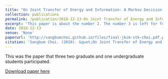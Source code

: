 ```yaml
---
title: "On Joint Transfer of Energy and Information: A Markov Decision Problem Formulation"
collection: publications
permalink: /publication/2018-12-13-On Joint Transfer of Energy and Information A Markov Decision Problem Formulation
excerpt: 'This paper is about the number 2. The number 3 is left for future work.'
date: 2018-12-13
venue: 'None'
paperurl: 'http://sangbumchoi.github.io/files/final-jkim-stk-choi.pdf.pdf'
citation: 'Sangbum Choi. (2010). &quot;On Joint Transfer of Energy and Information: A Markov Decision Problem Formulation.&quot;<i>None</i>. .'
---
```


This was the paper that three two graduate and one undergraduate students participated.

[Download paper here](http://sangbumchoi.github.io/files/final-jkim-stk-choi.pdf.pdf)
